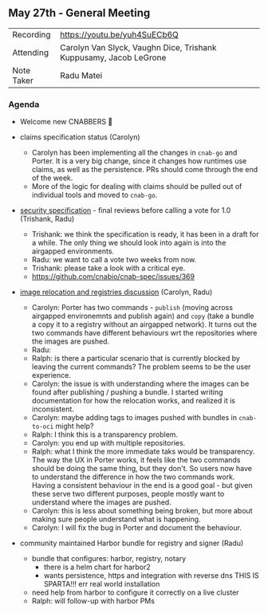 ## May 27th - General Meeting

|  |  | 
| -------- | -------- |
| Recording  | https://youtu.be/yuh4SuECb6Q |
| Attending  | Carolyn Van Slyck, Vaughn Dice, Trishank Kuppusamy, Jacob LeGrone |
| Note Taker | Radu Matei |

### Agenda
* Welcome new CNABBERS 🦀

* claims specification status (Carolyn)
    * Carolyn has been implementing all the changes in `cnab-go` and Porter. It is a very big change, since it changes how runtimes use claims, as well as the persistence. PRs should come through the end of the week.
    * More of the logic for dealing with claims should be pulled out of individual tools and moved to `cnab-go`.
    
* [security specification](https://github.com/cnabio/cnab-spec/blob/main/300-CNAB-security.md) - final reviews before calling a vote for 1.0 (Trishank, Radu)
    * Trishank: we think the specification is ready, it has been in a draft for a while. The only thing we should look into again is into the airgapped environments.
    * Radu: we want to call a vote two weeks from now.
    * Trishank: please take a look with a critical eye.
    * https://github.com/cnabio/cnab-spec/issues/369
    
* [image relocation and registries discussion](https://github.com/deislabs/porter/pull/1047) (Carolyn, Radu)
    * Carolyn: Porter has two commands - `publish` (moving across airgapped environemnts and publish again) and `copy` (take a bundle a copy it to a registry without an airgapped network). It turns out the two commands have different behaviours wrt the repositories where the images are pushed.
    * Radu:
    * Ralph: is there a particular scenario that is currently blocked by leaving the current commands? The problem seems to be the user experience.
    * Carolyn: the issue is with understanding where the images can be found after publishing / pushing a bundle. I started writing documentation for how the relocation works, and realized it is inconsistent.
    * Carolyn: maybe adding tags to images pushed with bundles in `cnab-to-oci` might help?
    * Ralph: I think this is a transparency problem.
    * Carolyn: you end up with multiple repositories.
    * Ralph: what I think the more immediate taks would be transparency. The way the UX in Porter works, it feels like the two commands should be doing  the same thing, but they don't. So users now have to understand the difference in how the two commands work. Having a consistent behaviour in the end is a good goal - but given these serve two different purposes, people mostly want to understand where the images are pushed.
    * Carolyn: this is less about something being broken, but more about making sure people understand what is happening.
    * Carolyn: I will fix the bug in Porter and document the behaviour.    

* community maintained Harbor bundle for registry and signer (Radu)
    * bundle that configures: harbor, registry, notary
        * there is a helm chart for harbor2
        * wants persistence, https and integration with reverse dns THIS IS SPARTA!!! err real world installation
    * need help from harbor to configure it correctly on a live cluster
    * Ralph: will follow-up with harbor PMs
